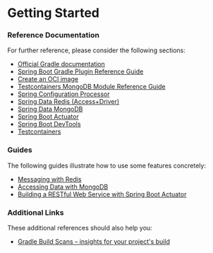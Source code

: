 # Getting Started

### Reference Documentation

For further reference, please consider the following sections:

* [Official Gradle documentation](https://docs.gradle.org)
* [Spring Boot Gradle Plugin Reference Guide](https://docs.spring.io/spring-boot/docs/2.6.0/gradle-plugin/reference/html/)
* [Create an OCI image](https://docs.spring.io/spring-boot/docs/2.6.0/gradle-plugin/reference/html/#build-image)
* [Testcontainers MongoDB Module Reference Guide](https://www.testcontainers.org/modules/databases/mongodb/)
* [Spring Configuration Processor](https://docs.spring.io/spring-boot/docs/2.6.0/reference/htmlsingle/#configuration-metadata-annotation-processor)
* [Spring Data Redis (Access+Driver)](https://docs.spring.io/spring-boot/docs/2.6.0/reference/htmlsingle/#boot-features-redis)
* [Spring Data MongoDB](https://docs.spring.io/spring-boot/docs/2.6.0/reference/htmlsingle/#boot-features-mongodb)
* [Spring Boot Actuator](https://docs.spring.io/spring-boot/docs/2.6.0/reference/htmlsingle/#production-ready)
* [Spring Boot DevTools](https://docs.spring.io/spring-boot/docs/2.6.0/reference/htmlsingle/#using-boot-devtools)
* [Testcontainers](https://www.testcontainers.org/)

### Guides

The following guides illustrate how to use some features concretely:

* [Messaging with Redis](https://spring.io/guides/gs/messaging-redis/)
* [Accessing Data with MongoDB](https://spring.io/guides/gs/accessing-data-mongodb/)
* [Building a RESTful Web Service with Spring Boot Actuator](https://spring.io/guides/gs/actuator-service/)

### Additional Links

These additional references should also help you:

* [Gradle Build Scans – insights for your project's build](https://scans.gradle.com#gradle)


